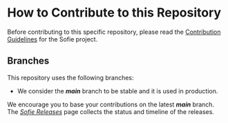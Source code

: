 # How to Contribute to this Repository

Before contributing to this specific repository, please read the [Contribution Guidelines](https://nrkno.github.io/sofie-core/docs/for-developers/contribution-guidelines) for the Sofie project.


## Branches
This repository uses the following branches:

* We consider the **_main_** branch to be stable and it is used in production.

We encourage you to base your contributions on the latest **_main_** branch. The [_Sofie Releases_](https://nrkno.github.io/sofie-core/releases) page collects the status and timeline of the releases.
